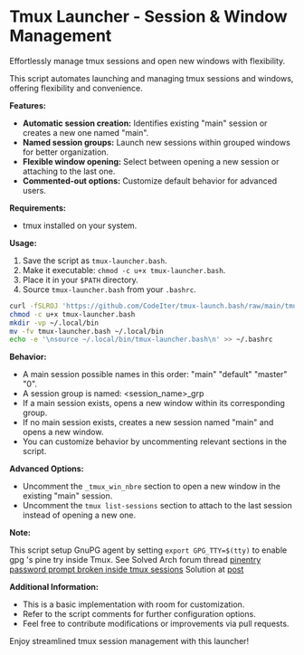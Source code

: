 # Tmux Launcher - Session & Window Management

Effortlessly manage tmux sessions and open new windows with flexibility.

This script automates launching and managing tmux sessions and windows, offering flexibility and convenience.

**Features:**

* **Automatic session creation:** Identifies existing "main" session or creates a new one named "main".
* **Named session groups:** Launch new sessions within grouped windows for better organization.
* **Flexible window opening:** Select between opening a new session or attaching to the last one.
* **Commented-out options:** Customize default behavior for advanced users.

**Requirements:**

* tmux installed on your system.

**Usage:**

1. Save the script as `tmux-launcher.bash`.
2. Make it executable: `chmod -c u+x tmux-launcher.bash`.
3. Place it in your `$PATH` directory.
4. Source `tmux-launcher.bash` from your `.bashrc`.

```bash
curl -fSLROJ 'https://github.com/CodeIter/tmux-launch.bash/raw/main/tmux-launch.bash'
chmod -c u+x tmux-launcher.bash
mkdir -vp ~/.local/bin
mv -fv tmux-launcher.bash ~/.local/bin
echo -e '\nsource ~/.local/bin/tmux-launcher.bash\n' >> ~/.bashrc
```

**Behavior:**

- A main session possible names in this order: "main" "default" "master" "0".
- A session group is named: <session_name>_grp
- If a main session exists, opens a new window within its corresponding group.
- If no main session exists, creates a new session named "main" and opens a new window.
- You can customize behavior by uncommenting relevant sections in the script.

**Advanced Options:**

- Uncomment the `_tmux_win_nbre` section to open a new window in the existing "main" session.
- Uncomment the `tmux list-sessions` section to attach to the last session instead of opening a new one.

**Note:**

This script setup GnuPG agent by setting `export GPG_TTY=$(tty)` to enable gpg 's pine try inside Tmux.
See Solved Arch forum thread [pinentry password prompt broken inside tmux sessions](https://bbs.archlinux.org/viewtopic.php?id=262296)
Solution at [post](https://bbs.archlinux.org/viewtopic.php?pid=1947361#p1947361)

**Additional Information:**

* This is a basic implementation with room for customization.
* Refer to the script comments for further configuration options.
* Feel free to contribute modifications or improvements via pull requests.

Enjoy streamlined tmux session management with this launcher!

